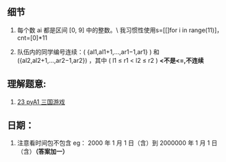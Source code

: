 ## 细节
1. 每个数 ai 都是区间 [0, 9] 中的整数。\\ 我习惯性使用s=[[]for i in range(11)]，cnt=[0]*11

2. 队伍内的同学编号连续：\( \{al1,al1+1,…,ar1−1,ar1\} \)
 和 \(\{al2,al2+1,…,ar2−1,ar2\}\)
，其中 \( l1 ≤ r1 < l2 ≤ r2 \) **<不是<=,不连续**

## 理解题意:
1. [23 pyA1 三国游戏](https://www.acwing.com/activity/content/problem/content/9561/)

## 日期：
1. 注意看时间包不包含
eg： 2000 年 1 月 1 日（含）到 2000000 年 1 月 1 日（含）**（答案加一）**


